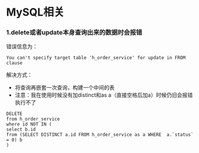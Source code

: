 # MySQL相关

### 1.delete或者update本身查询出来的数据时会报错

错误信息为：

```mysql
You can't specify target table 'h_order_service' for update in FROM clause
```

解决方式：

* 将查询再嵌套一次查询，构建一个中间的表
* 注意：我在使用时候没有加distinct和as a（直接空格后加a）时候仍旧会报错执行不了

```mysql
DELETE
from h_order_service 
where id NOT IN (
select b.id
from (SELECT DISTINCT a.id FROM h_order_service as a WHERE  a.`status` = 0) b
)
```


